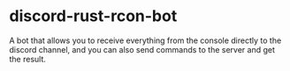 # discord-rust-rcon-bot
A bot that allows you to receive everything from the console directly to the discord channel, and you can also send commands to the server and get the result.
